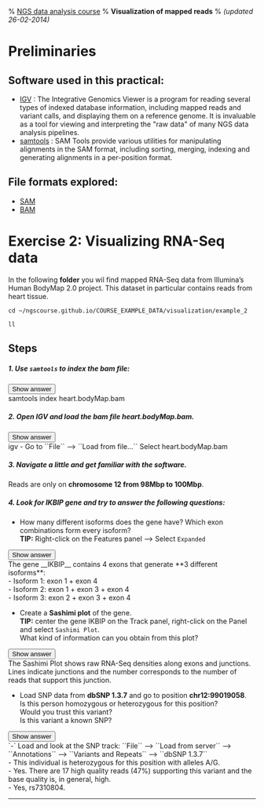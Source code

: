 % [NGS data analysis course](http://ngscourse.github.io/)
% __Visualization of mapped reads__
% _(updated 26-02-2014)_

<!-- COMMON LINKS HERE -->

[IGV]: http://www.broadinstitute.org/igv/home "IGV"
[Samtools]: http://samtools.sourceforge.net/ "samtools"


Preliminaries
================================================================================


Software used in this practical:
--------------------------------

- [IGV] : The Integrative Genomics Viewer is a program for reading several types of indexed database information, including mapped reads and variant calls, and displaying them on a reference genome. It is invaluable as a tool for viewing and interpreting the "raw data" of many NGS data analysis pipelines.
- [samtools] : SAM Tools provide various utilities for manipulating alignments in the SAM format, including sorting, merging, indexing and generating alignments in a per-position format.


File formats explored:
----------------------

- [SAM](http://samtools.sourceforge.net/SAMv1.pdf)
- [BAM](http://www.broadinstitute.org/igv/bam)


Exercise 2: Visualizing RNA-Seq data
================================================================================

In the following **folder** you wil find mapped RNA-Seq data from Illumina’s Human BodyMap 2.0 project. This dataset in particular contains reads from heart tissue.

    cd ~/ngscourse.github.io/COURSE_EXAMPLE_DATA/visualization/example_2
    
    ll

    
    
Steps
--------------------------------------------------------------------------------

##### 1. Use ``samtools`` to index the bam file:  

<input class="spoilerbutton" type="button" value="Show answer" onclick="this.value=this.value=='Show answer'?'Hide answer':'Show answer';">
<div class="spoiler"><div>
    samtools index heart.bodyMap.bam
</div></div>

##### 2. Open IGV and load the bam file heart.bodyMap.bam.  

<input class="spoilerbutton" type="button" value="Show answer" onclick="this.value=this.value=='Show answer'?'Hide answer':'Show answer';">
<div class="spoiler"><div>
    igv
- Go to ``File`` --> ``Load from file...``  
Select heart.bodyMap.bam
</div></div>

##### 3. Navigate a little and get familiar with the software.  
Reads are only on **chromosome 12 from 98Mbp to 100Mbp**.


##### 4. Look for ***IKBIP*** gene and try to answer the following questions:

 - How many different isoforms does the gene have? Which exon combinations form every isoform?  
 **TIP:** Right-click on the Features panel --> Select ``Expanded``  
<input class="spoilerbutton" type="button" value="Show answer" onclick="this.value=this.value=='Show answer'?'Hide answer':'Show answer';">
<div class="spoiler"><div>
The gene __IKBIP__ contains 4 exons that generate **3 different isoforms**:<br>- Isoform 1: exon 1 + exon 4<br>- Isoform 2: exon 1 + exon 3 + exon 4<br>- Isoform 3: exon 2 + exon 3 + exon 4
</div></div>

 - Create a **Sashimi plot** of the gene.  
 **TIP:** center the gene IKBIP on the Track panel, right-click on the Panel and select ``Sashimi Plot``.  
 What kind of information can you obtain from this plot?
 <input class="spoilerbutton" type="button" value="Show answer" onclick="this.value=this.value=='Show answer'?'Hide answer':'Show answer';">
<div class="spoiler"><div>
The Sashimi Plot shows raw RNA-Seq densities along exons and junctions. Lines indicate junctions and the number corresponds to the number of reads that support this junction.
</div></div>

 - Load SNP data from **dbSNP 1.3.7** and go to position **chr12:99019058**.  
 Is this person homozygous or heterozygous for this position?  
 Would you trust this variant?  
 Is this variant a known SNP?  
<input class="spoilerbutton" type="button" value="Show answer" onclick="this.value=this.value=='Show answer'?'Hide answer':'Show answer';">
<div class="spoiler"><div>
`-` Load and look at the SNP track:  
  ``File`` –> ``Load from server`` –> ``Annotations`` –> ``Variants and Repeats`` –> ``dbSNP 1.3.7``<br>- This individual is heterozygous for this position with alleles A/G.<br> - Yes. There are 17 high quality reads (47%) supporting this variant and the base quality is, in general, high.<br> - Yes, rs7310804.
</div></div>

-----